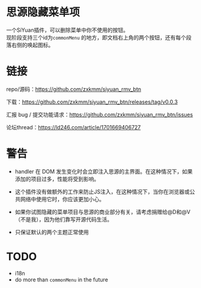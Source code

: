 # 思源隐藏菜单项

一个SiYuan插件，可以删除菜单中你不使用的按钮。  
现阶段支持三个id为`commonMenu` 的地方，即文档右上角的两个按钮，还有每个段落右侧的唤起图标。    

# 链接
repo/源码：https://github.com/zxkmm/siyuan_rmv_btn  

下载：https://github.com/zxkmm/siyuan_rmv_btn/releases/tag/v0.0.3  

汇报 bug / 提交功能请求：https://github.com/zxkmm/siyuan_rmv_btn/issues  

论坛thread：https://ld246.com/article/1701669406727  
# 警告

- handler 在 DOM 发生变化时会立即注入思源的主界面。在这种情况下，如果添加的项目过多，性能将受到影响。  

- 这个插件没有做额外的工作来防止JS注入，在这种情况下，当你在浏览器或公共网络中使用它时，你应该更加小心。  

- 如果你试图隐藏的菜单项目与思源的商业部分有关，请考虑捐赠给@D和@V（不是我），因为他们靠写开源代码生活。  

- 只保证默认的两个主题正常使用  

# TODO
 - i18n   
 - do more than `commonMenu` in the future   
